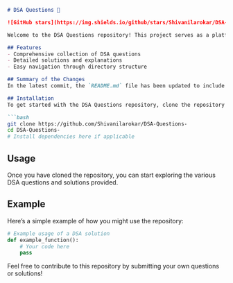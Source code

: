 ```markdown
# DSA Questions 🚀

![GitHub stars](https://img.shields.io/github/stars/Shivanilarokar/DSA-Questions-?style=social) ![Forks](https://img.shields.io/github/forks/Shivanilarokar/DSA-Questions-?style=social)

Welcome to the DSA Questions repository! This project serves as a platform for developers and learners to practice and enhance their skills in Data Structures and Algorithms (DSA). This repository is designed to help you improve your understanding of various data structures and algorithms through a collection of questions and solutions.

## Features
- Comprehensive collection of DSA questions
- Detailed solutions and explanations
- Easy navigation through directory structure

## Summary of the Changes
In the latest commit, the `README.md` file has been updated to include a new section that highlights the features of the repository, making it easier for users to understand what they can expect. Additionally, some formatting adjustments were made for improved readability.

## Installation
To get started with the DSA Questions repository, clone the repository and install any dependencies if applicable:

```bash
git clone https://github.com/Shivanilarokar/DSA-Questions-
cd DSA-Questions-
# Install dependencies here if applicable
```

## Usage
Once you have cloned the repository, you can start exploring the various DSA questions and solutions provided.

## Example
Here’s a simple example of how you might use the repository:

```python
# Example usage of a DSA solution
def example_function():
    # Your code here
    pass
```

Feel free to contribute to this repository by submitting your own questions or solutions!
```